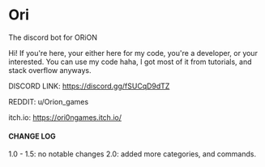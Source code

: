 # Ori
The discord bot for ORiON

Hi! If you're here, your either here for my code, you're a developer, or your interested.
You can use my code haha, I got most of it from tutorials, and stack overflow anyways. 

DISCORD LINK:
https://discord.gg/fSUCqD9dTZ

REDDIT: 
u/Orion_games

itch.io:
https://ori0ngames.itch.io/

####   CHANGE LOG   ######

1.0 - 1.5:
  no notable changes
2.0:
  added more categories, and commands.
